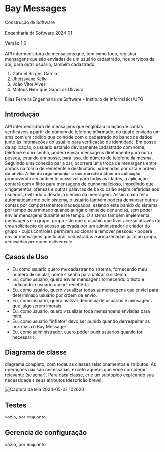 # Bay Messages
Construção de Software<br></br>
Engenharia de Software
2024-01<br></br>
Versão 1.0<br></br>
API intermediadora de mensagens que, tem como foco, registrar mensagens que são enviadas de um usuário cadastrado, nos serviços da api, para outro usuário, também cadastrado.



















1. Gabriel Borges Garcia
2. Jheissyane Kelly
3. João Vitor Alves
4. Mateus Henrique Gandi de Oliveira

Elias Ferreira
Engenharia de Software - Instituto de Informática/UFG



















## Introdução
API intermediadora de mensagens que engloba a criação de contas verificáveis a partir do número de telefone informado, no qual é enviado um sms com um código que coincide com o cadastrado no banco de dados junto às informações do usuário para verificação de identidade. Em posse da aplicação, o usuário estando devidamente cadastrado com nome, telefone e uma senha, poderá enviar mensagens diretamente para outra pessoa, estando em posse, para isso, do número de telefone da mesma. Seguindo uma conexão par a par, ocorrerá uma troca de mensagens entre ambos na forma de remetente e destinatário, ordenadas por data e ordem de envio.
A fim de regulamentar o uso correto e ético da aplicação, promovendo um ambiente acessível para todas as idades, a aplicação contará com o filtro para mensagens de cunho malicioso, impedindo que xingamentos, ofensas e outras palavras de baixo calão sejam deferidas aos usuários, evitando o desde já o envio da mensagem. Assim como feito automaticamente pelo sistema, o usuário também poderá denunciar outras contas por comportamentos inadequados, estando este banido do sistema por tempo determinado quando atingir o limite de denúncias, sem poder enviar mensagens durante esse tempo.
O sistema também implementa mensagens em grupo, grupo este que o usuário que tiver acesso através de uma solicitação de acesso aprovada por um  administrador e criador do grupo - cujos controles permitem adicionar e remover pessoas - poderá enviar mensagens que ficarão cadastradas e armazenadas junto ao grupo, acessadas por quem estiver nele.























## Casos de Uso
*  Eu como usuário quero me cadastrar no sistema, fornecendo meu numero de celular, nome e senha para utilizar o sistema.
*	Eu, como usuário, quero enviar mensagens fornecendo o texto e indicando o usuário que irá recebê-la.
*	Eu, como usuário, quero visualizar todas as mensagens que enviei para determinado usuário por ordem de envio.
*	Eu, como usuário, quero realizar denúncia de usuários e mensagens que julgo serem imorais.
* Eu, como usuario, quero vizualizar toda mensangens enviadas para mim.
* Eu, como usuario "inflator" devo ser punido quando derrespeitar as norrmas do Bay Messages.
* Eu, como adiministrador, quero poder punir usuarios quando for necessario.
  



















## Diagrama de classe
diagrama completo, com todas as classes relacionamentos e atributos. As operações não são necessárias, exceto aquelas que você considerar relevante (se achar). Para cada classe, crie um subtópico explicando sua necessidade e seus atributos (descrição breve). 

![Captura de tela 2024-05-03 102620](https://github.com/KonoJoao/Bay-Messages/assets/76479617/01069041-dce3-425a-9ffb-08d58bc0e7f1)

## Testes
vazio, por enquanto.
## Gerencia de configuração
vazio, por enquanto
